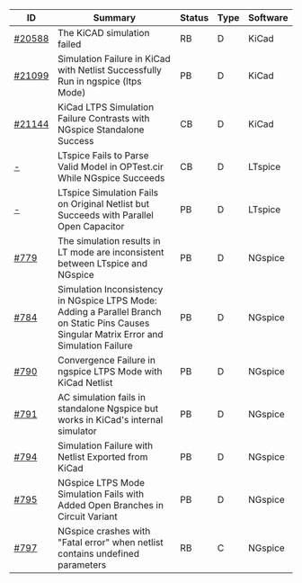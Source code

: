 | ID | Summary | Status | Type | Software |
|----|---------|--------|------|----------|
| [#20588](https://gitlab.com/kicad/code/kicad/-/issues/20588) | The KiCAD simulation failed | RB | D | KiCad |
| [#21099](https://gitlab.com/kicad/code/kicad/-/issues/21099) | Simulation Failure in KiCad with Netlist Successfully Run in ngspice (ltps Mode) | PB | D | KiCad |
| [#21144](https://gitlab.com/kicad/code/kicad/-/issues/21144) | KiCad LTPS Simulation Failure Contrasts with NGspice Standalone Success | CB | D | KiCad |
| [-](https://ez.analog.com/design-tools-and-calculators/ltspice/f/q-a/594623/ltspice-fails-to-parse-valid-model-in-optest-cir-while-ngspice-succeeds/566903) | LTspice Fails to Parse Valid Model in OPTest.cir While NGspice Succeeds | CB | D | LTspice |
| [-](https://ez.analog.com/design-tools-and-calculators/ltspice/f/q-a/596733/ltspice-simulation-fails-on-original-netlist-but-succeeds-with-parallel-open-capacitor) | LTspice Simulation Fails on Original Netlist but Succeeds with Parallel Open Capacitor | PB | D | LTspice |
| [#779](https://sourceforge.net/p/ngspice/bugs/779/) | The simulation results in LT mode are inconsistent between LTspice and NGspice | PB | D | NGspice |
| [#784](https://sourceforge.net/p/ngspice/bugs/784/) | Simulation Inconsistency in NGspice LTPS Mode: Adding a Parallel Branch on Static Pins Causes Singular Matrix Error and Simulation Failure | PB | D | NGspice |
| [#790](https://sourceforge.net/p/ngspice/bugs/790/) | Convergence Failure in ngspice LTPS Mode with KiCad Netlist | PB | D | NGspice |
| [#791](https://sourceforge.net/p/ngspice/bugs/791/) | AC simulation fails in standalone Ngspice but works in KiCad's internal simulator | PB | D | NGspice |
| [#794](https://sourceforge.net/p/ngspice/bugs/794/) | Simulation Failure with Netlist Exported from KiCad | PB | D | NGspice |
| [#795](https://sourceforge.net/p/ngspice/bugs/795/) | NGspice LTPS Mode Simulation Fails with Added Open Branches in Circuit Variant | PB | D | NGspice |
| [#797](https://sourceforge.net/p/ngspice/bugs/797/) | NGspice crashes with "Fatal error" when netlist contains undefined parameters | RB | C | NGspice |
